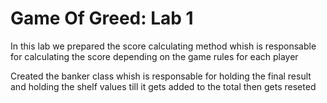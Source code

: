 # Game Of Greed: Lab 1

In this lab we prepared the score calculating method whish is responsable for calculating the score depending on the game rules for each player

Created the banker class whish is responsable for holding the final result and holding the shelf values till it gets added to the total then gets reseted